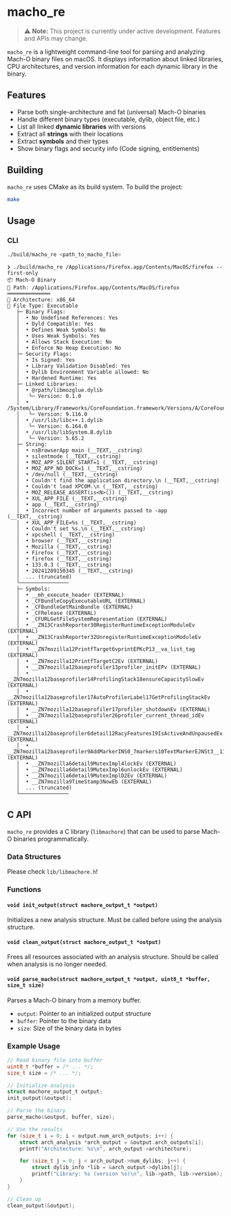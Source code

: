 # macho_re

> ⚠️ **Note:** This project is currently under active development. Features and APIs may change.

`macho_re` is a lightweight command-line tool for parsing and analyzing Mach-O binary files on macOS. It displays information about linked libraries, CPU architectures, and version information for each dynamic library in the binary.

## Features

- Parse both single-architecture and fat (universal) Mach-O binaries
- Handle different binary types (executable, dylib, object file, etc.)
- List all linked **dynamic libraries** with versions
- Extract all **strings** with their locations
- Extract **symbols** and their types
- Show binary flags and security info (Code signing, entitlements)

## Building

`macho_re` uses CMake as its build system. To build the project:

```bash
make
```

## Usage

### CLI

```bash
./build/macho_re <path_to_macho_file>
```

```
❯ ./build/macho_re /Applications/Firefox.app/Contents/MacOS/firefox --first-only
📦 Mach-O Binary
📂 Path: /Applications/Firefox.app/Contents/MacOS/firefox
══════════════
🔧 Architecture: x86_64
📁 File Type: Executable
   ├─ Binary Flags:
   │  • No Undefined References: Yes
   │  • Dyld Compatible: Yes
   │  • Defines Weak Symbols: No
   │  • Uses Weak Symbols: Yes
   │  • Allows Stack Execution: No
   │  • Enforce No Heap Execution: No
   ├─ Security Flags:
   │  • Is Signed: Yes
   │  • Library Validation Disabled: Yes
   │  • Dylib Environment Variable allowed: No
   │  • Hardened Runtime: Yes
   ├─ Linked Libraries:
   │  • @rpath/libmozglue.dylib
   │   └─ Version: 0.1.0
   │  • /System/Library/Frameworks/CoreFoundation.framework/Versions/A/CoreFoundation
   │   └─ Version: 9.116.0
   │  • /usr/lib/libc++.1.dylib
   │   └─ Version: 6.164.0
   │  • /usr/lib/libSystem.B.dylib
   │   └─ Version: 5.65.2
   ├─ String:
   │  • nsBrowserApp main (__TEXT,__cstring)
   │  • silentmode (__TEXT,__cstring)
   │  • MOZ_APP_SILENT_START=1 (__TEXT,__cstring)
   │  • MOZ_APP_NO_DOCK=1 (__TEXT,__cstring)
   │  • /dev/null (__TEXT,__cstring)
   │  • Couldn't find the application directory.\n (__TEXT,__cstring)
   │  • Couldn't load XPCOM.\n (__TEXT,__cstring)
   │  • MOZ_RELEASE_ASSERT(is<N>()) (__TEXT,__cstring)
   │  • XUL_APP_FILE (__TEXT,__cstring)
   │  • app (__TEXT,__cstring)
   │  • Incorrect number of arguments passed to -app (__TEXT,__cstring)
   │  • XUL_APP_FILE=%s (__TEXT,__cstring)
   │  • Couldn't set %s.\n (__TEXT,__cstring)
   │  • xpcshell (__TEXT,__cstring)
   │  • browser (__TEXT,__cstring)
   │  • Mozilla (__TEXT,__cstring)
   │  • Firefox (__TEXT,__cstring)
   │  • firefox (__TEXT,__cstring)
   │  • 133.0.3 (__TEXT,__cstring)
   │  • 20241209150345 (__TEXT,__cstring)
   │  ... (truncated)
   └────────────────
   ├─ Symbols:
   │  • __mh_execute_header (EXTERNAL)
   │  • _CFBundleCopyExecutableURL (EXTERNAL)
   │  • _CFBundleGetMainBundle (EXTERNAL)
   │  • _CFRelease (EXTERNAL)
   │  • _CFURLGetFileSystemRepresentation (EXTERNAL)
   │  • __ZN13CrashReporter30RegisterRuntimeExceptionModuleEv (EXTERNAL)
   │  • __ZN13CrashReporter32UnregisterRuntimeExceptionModuleEv (EXTERNAL)
   │  • __ZN7mozilla12PrintfTarget6vprintEPKcP13__va_list_tag (EXTERNAL)
   │  • __ZN7mozilla12PrintfTargetC2Ev (EXTERNAL)
   │  • __ZN7mozilla12baseprofiler13profiler_initEPv (EXTERNAL)
   │  • __ZN7mozilla12baseprofiler14ProfilingStack18ensureCapacitySlowEv (EXTERNAL)
   │  • __ZN7mozilla12baseprofiler17AutoProfilerLabel17GetProfilingStackEv (EXTERNAL)
   │  • __ZN7mozilla12baseprofiler17profiler_shutdownEv (EXTERNAL)
   │  • __ZN7mozilla12baseprofiler26profiler_current_thread_idEv (EXTERNAL)
   │  • __ZN7mozilla12baseprofiler6detail12RacyFeatures19IsActiveAndUnpausedEv (EXTERNAL)
   │  • __ZN7mozilla12baseprofiler9AddMarkerINS0_7markers10TextMarkerEJNSt3__112basic_stringIcNS4_11char_traitsIcEENS4_9allocatorIcEEEEEEENS_23ProfileBufferBlockIndexERKNS_18ProfilerStringViewIcEERKNS_14MarkerCategoryEONS_13MarkerOptionsET_DpRKT0_ (EXTERNAL)
   │  • __ZN7mozilla6detail9MutexImpl4lockEv (EXTERNAL)
   │  • __ZN7mozilla6detail9MutexImpl6unlockEv (EXTERNAL)
   │  • __ZN7mozilla6detail9MutexImplD2Ev (EXTERNAL)
   │  • __ZN7mozilla9TimeStamp3NowEb (EXTERNAL)
   │  ... (truncated)
   └────────────────
```

## C API

`macho_re` provides a C library (`libmachore`) that can be used to parse Mach-O binaries programmatically.

### Data Structures

Please check `lib/libmachore.h`!

### Functions

#### `void init_output(struct machore_output_t *output)`
Initializes a new analysis structure. Must be called before using the analysis structure.

#### `void clean_output(struct machore_output_t *output)`
Frees all resources associated with an analysis structure. Should be called when analysis is no longer needed.

#### `void parse_macho(struct machore_output_t *output, uint8_t *buffer, size_t size)`
Parses a Mach-O binary from a memory buffer.

- `output`: Pointer to an initialized output structure
- `buffer`: Pointer to the binary data
- `size`: Size of the binary data in bytes

### Example Usage

```c
// Read binary file into buffer
uint8_t *buffer = /* ... */;
size_t size = /* ... */;

// Initialize analysis
struct machore_output_t output;
init_output(&output);

// Parse the binary
parse_macho(&output, buffer, size);

// Use the results
for (size_t i = 0; i < output.num_arch_outputs; i++) {
    struct arch_analysis *arch_output = &output.arch_outputs[i];
    printf("Architecture: %s\n", arch_output->architecture);

    for (size_t j = 0; j < arch_output->num_dylibs; j++) {
        struct dylib_info *lib = &arch_output->dylibs[j];
        printf("Library: %s (version %s)\n", lib->path, lib->version);
    }
}

// Clean up
clean_output(&output);
```
